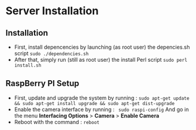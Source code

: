 # Server Installation

## **Installation**
  - First, install depencencies by launching (as root user) the depencies.sh script
    ``sudo ./dependencies.sh``
  - After that, simply run (still as root user) the install Perl script
    ``sudo perl install.sh``

## RaspBerry PI Setup
  - First, update and upgrade the system by running :
    ``sudo apt-get update && sudo apt-get install upgrade && sudo apt-get dist-upgrade``
  - Enable the camera interface by running :
    `` sudo raspi-config``
    And go in the menu **Interfacing Options** > **Camera** > **Enable Camera**
  - Reboot with the command :
    ``reboot``
